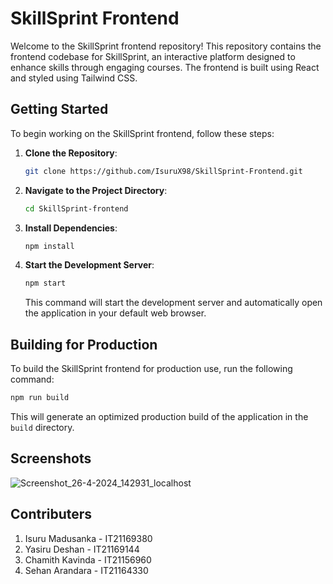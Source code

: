 # SkillSprint Frontend

Welcome to the SkillSprint frontend repository! This repository contains the frontend codebase for SkillSprint, an interactive platform designed to enhance skills through engaging courses. The frontend is built using React and styled using Tailwind CSS.

## Getting Started

To begin working on the SkillSprint frontend, follow these steps: 

1. **Clone the Repository**: 
   ```bash
   git clone https://github.com/IsuruX98/SkillSprint-Frontend.git
   ```

2. **Navigate to the Project Directory**:
   ```bash
   cd SkillSprint-frontend
   ```

3. **Install Dependencies**:  
   ```bash
   npm install
   ```

4. **Start the Development Server**:
   ```bash
   npm start
   ```

   This command will start the development server and automatically open the application in your default web browser.

## Building for Production 

To build the SkillSprint frontend for production use, run the following command:

```bash 
npm run build 
```

This will generate an optimized production build of the application in the `build` directory. 

## Screenshots

![Screenshot_26-4-2024_142931_localhost](https://github.com/IsuruX98/SkillSprint-Frontend/assets/104721314/6a442e8a-900c-4c11-a186-d8816cde236e)


## Contributers

1. Isuru Madusanka - IT21169380
2. Yasiru Deshan - IT21169144
3. Chamith Kavinda - IT21156960
4. Sehan Arandara - IT21164330
